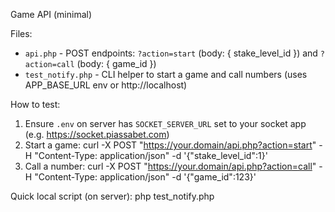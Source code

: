 Game API (minimal)

Files:
- `api.php` - POST endpoints: `?action=start` (body: { stake_level_id }) and `?action=call` (body: { game_id })
- `test_notify.php` - CLI helper to start a game and call numbers (uses APP_BASE_URL env or http://localhost)

How to test:

1. Ensure `.env` on server has `SOCKET_SERVER_URL` set to your socket app (e.g. https://socket.piassabet.com)
2. Start a game:
   curl -X POST "https://your.domain/api.php?action=start" -H "Content-Type: application/json" -d '{"stake_level_id":1}'
3. Call a number:
   curl -X POST "https://your.domain/api.php?action=call" -H "Content-Type: application/json" -d '{"game_id":123}'

Quick local script (on server):
  php test_notify.php
